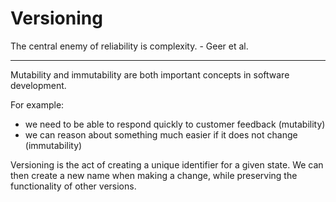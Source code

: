 # Versioning

The central enemy of reliability is complexity. -  Geer et al.

---

Mutability and immutability are both important concepts in software development.

For example:
* we need to be able to respond quickly to customer feedback (mutability)
* we can reason about something much easier if it does not change (immutability)

Versioning is the act of creating a unique identifier for a given state. We can then create a new name when making a change, while preserving the functionality of other versions.
